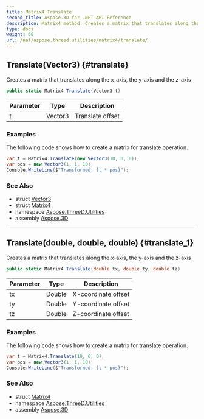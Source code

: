 ```yaml
---
title: Matrix4.Translate
second_title: Aspose.3D for .NET API Reference
description: Matrix4 method. Creates a matrix that translates along the xaxis the yaxis and the zaxis
type: docs
weight: 60
url: /net/aspose.threed.utilities/matrix4/translate/
---
```

## Translate(Vector3) {#translate}

Creates a matrix that translates along the x-axis, the y-axis and the z-axis

```csharp
public static Matrix4 Translate(Vector3 t)
```

| Parameter | Type | Description |
| --- | --- | --- |
| t | Vector3 | Translate offset |

### Examples

The following code shows how to create a matrix for translate operation.

```csharp
var t = Matrix4.Translate(new Vector3(10, 0, 0));
var pos = new Vector3(1, 1, 10);
Console.WriteLine($"Transformed: {t * pos}");
```

### See Also

* struct [Vector3](../../vector3/)
* struct [Matrix4](../)
* namespace [Aspose.ThreeD.Utilities](../../../aspose.threed.utilities/)
* assembly [Aspose.3D](../../../)

---

## Translate(double, double, double) {#translate_1}

Creates a matrix that translates along the x-axis, the y-axis and the z-axis

```csharp
public static Matrix4 Translate(double tx, double ty, double tz)
```

| Parameter | Type | Description |
| --- | --- | --- |
| tx | Double | X-coordinate offset |
| ty | Double | Y-coordinate offset |
| tz | Double | Z-coordinate offset |

### Examples

The following code shows how to create a matrix for translate operation.

```csharp
var t = Matrix4.Translate(10, 0, 0);
var pos = new Vector3(1, 1, 10);
Console.WriteLine($"Transformed: {t * pos}");
```

### See Also

* struct [Matrix4](../)
* namespace [Aspose.ThreeD.Utilities](../../../aspose.threed.utilities/)
* assembly [Aspose.3D](../../../)



